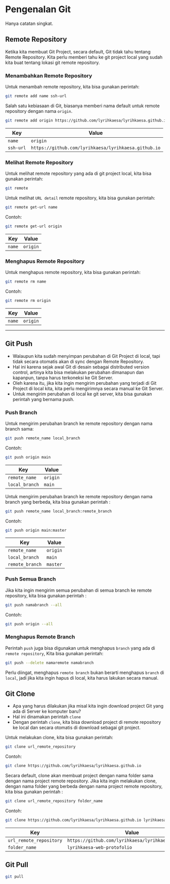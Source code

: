 # Pengenalan Git

Hanya catatan singkat.

## Remote Repository

Ketika kita membuat Git Project, secara default, Git tidak tahu tentang Remote Repository. Kita perlu memberi tahu ke git project local yang sudah kita buat tentang lokasi git remote repository.

### Menambahkan Remote Repository

Untuk menambah remote repository, kita bisa gunakan perintah:

```bash
git remote add name ssh-url
```

Salah satu kebiasaan di Git, biasanya memberi nama default untuk remote repository dengan nama `origin`.

```bash
git remote add origin https://github.com/lyrihkaesa/lyrihkaesa.github.io
```

| Key       | Value                                                |
| --------- | ---------------------------------------------------- |
| `name`    | `origin`                                             |
| `ssh-url` | `https://github.com/lyrihkaesa/lyrihkaesa.github.io` |

### Melihat Remote Repository

Untuk melihat remote repository yang ada di git project local, kita bisa gunakan perintah:

```bash
git remote
```

Untuk melihat `URL detail` remote repository, kita bisa gunakan perintah:

```bash
git remote get-url name
```

Contoh:

```bash
git remote get-url origin
```

| Key    | Value    |
| ------ | -------- |
| `name` | `origin` |

### Menghapus Remote Repository

Untuk menghapus remote repository, kita bisa gunakan perintah:

```bash
git remote rm name
```

Contoh:

```bash
git remote rm origin
```

| Key    | Value    |
| ------ | -------- |
| `name` | `origin` |

---

## Git Push

- Walaupun kita sudah menyimpan perubahan di Git Project di local, tapi tidak secara otomatis akan di sync dengan Remote Repository.
- Hal ini karena sejak awal Git di desain sebagai distributed version control, artinya kita bisa melakukan perubahan dimanapun dan kapanpun, tanpa harus terkoneksi ke Git Server.
- Oleh karena itu, jika kita ingin mengirim perubahan yang terjadi di Git Project di local kita, kita perlu mengirimnya secara manual ke Git Server.
- Untuk mengirim perubahan di local ke git server, kita bisa gunakan perintah yang bernama push.

### Push Branch

Untuk mengirim perubahan branch ke remote repository dengan nama branch sama:

```bash
git push remote_name local_branch
```

Contoh:

```bash
git push origin main
```

| Key            | Value    |
| -------------- | -------- |
| `remote_name`  | `origin` |
| `local_branch` | `main`   |

Untuk mengirim perubahan branch ke remote repository dengan nama branch yang berbeda, kita bisa gunakan perintah :

```bash
git push remote_name local_branch:remote_branch
```

Contoh:

```bash
git push origin main:master
```

| Key             | Value    |
| --------------- | -------- |
| `remote_name`   | `origin` |
| `local_branch`  | `main`   |
| `remote_branch` | `master` |

### Push Semua Branch

Jika kita ingin mengirim semua perubahan di semua branch ke remote repository, kita bisa gunakan perintah :

```bash
git push namabranch --all
```

Contoh:

```bash
git push origin --all
```

### Menghapus Remote Branch

Perintah `push` juga bisa digunakan untuk menghapus `branch` yang ada di `remote repository`, Kita bisa gunakan perintah:

```bash
git push --delete namaremote namabranch
```

Perlu diingat, menghapus `remote branch` bukan berarti menghapus `branch` di `local`, jadi jika kita ingin hapus di local, kita harus lakukan secara manual.

## Git Clone

- Apa yang harus dilakukan jika misal kita ingin download project Git yang ada di Server ke komputer baru?
- Hal ini dinamakan perintah `clone`
- Dengan perintah `clone`, kita bisa download project di remote repository ke local dan secara otomatis di download sebagai git project.

Untuk melakukan clone, kita bisa gunakan perintah:

```bash
git clone url_remote_repository
```

Contoh:

```bash
git clone https://github.com/lyrihkaesa/lyrihkaesa.github.io
```

Secara default, clone akan membuat project dengan nama folder sama dengan nama project remote repository. Jika kita ingin melakukan clone, dengan nama folder yang berbeda dengan nama project remote repository, kita bisa gunakan perintah :

```bash
git clone url_remote_repository folder_name
```

Contoh:

```bash
git clone https://github.com/lyrihkaesa/lyrihkaesa.github.io lyrihkaesa-web-protofolio
```

| Key                     | Value                                                |
| ----------------------- | ---------------------------------------------------- |
| `url_remote_repository` | `https://github.com/lyrihkaesa/lyrihkaesa.github.io` |
| `folder_name`           | `lyrihkaesa-web-protofolio`                          |

## Git Pull

```bash
git pull
```
